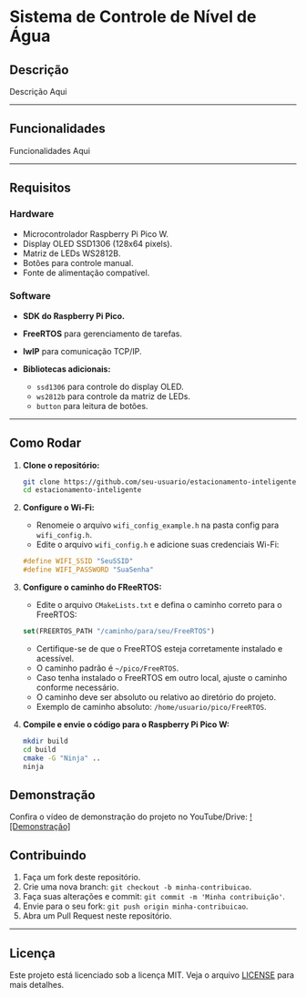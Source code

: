 # Sistema de Controle de Nível de Água

## **Descrição**

Descrição Aqui

---

## **Funcionalidades**

Funcionalidades Aqui

---

## **Requisitos**

### **Hardware**

- Microcontrolador Raspberry Pi Pico W.
- Display OLED SSD1306 (128x64 pixels).
- Matriz de LEDs WS2812B.
- Botões para controle manual.
- Fonte de alimentação compatível.

### **Software**

- **SDK do Raspberry Pi Pico.**

- **FreeRTOS** para gerenciamento de tarefas.
- **lwIP** para comunicação TCP/IP.
- **Bibliotecas adicionais:**
  - `ssd1306` para controle do display OLED.
  - `ws2812b` para controle da matriz de LEDs.
  - `button` para leitura de botões.

---

## **Como Rodar**

1. **Clone o repositório:**

   ```bash
   git clone https://github.com/seu-usuario/estacionamento-inteligente.git
   cd estacionamento-inteligente
   ```

2. **Configure o Wi-Fi:**
    - Renomeie o arquivo `wifi_config_example.h` na pasta config para `wifi_config.h`.
    - Edite o arquivo `wifi_config.h` e adicione suas credenciais Wi-Fi:

    ```c
    #define WIFI_SSID "SeuSSID"
    #define WIFI_PASSWORD "SuaSenha"
    ```

3. **Configure o caminho do FReeRTOS:**
   - Edite o arquivo `CMakeLists.txt` e defina o caminho correto para o FreeRTOS:

   ```cmake
   set(FREERTOS_PATH "/caminho/para/seu/FreeRTOS")
   ```

   - Certifique-se de que o FreeRTOS esteja corretamente instalado e acessível.
   - O caminho padrão é `~/pico/FreeRTOS`.
   - Caso tenha instalado o FreeRTOS em outro local, ajuste o caminho conforme necessário.
   - O caminho deve ser absoluto ou relativo ao diretório do projeto.
   - Exemplo de caminho absoluto: `/home/usuario/pico/FreeRTOS`.

4. **Compile e envie o código para o Raspberry Pi Pico W:**

   ```bash
   mkdir build
   cd build
   cmake -G "Ninja" ..
   ninja
   ```

## **Demonstração**

Confira o vídeo de demonstração do projeto no YouTube/Drive:
[![Demonstração]](link)

## **Contribuindo**

1. Faça um fork deste repositório.
2. Crie uma nova branch: `git checkout -b minha-contribuicao`.
3. Faça suas alterações e commit: `git commit -m 'Minha contribuição'`.
4. Envie para o seu fork: `git push origin minha-contribuicao`.
5. Abra um Pull Request neste repositório.

---

## **Licença**

Este projeto está licenciado sob a licença MIT. Veja o arquivo [LICENSE](LICENSE) para mais detalhes.